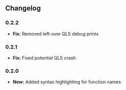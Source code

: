 ## Changelog

### 0.2.2

* **Fix:** Removed left-over QLS debug prints

### 0.2.1

* **Fix:** Fixed potential QLS crash

### 0.2.0

* **New:** Added syntax highlighting for function names
